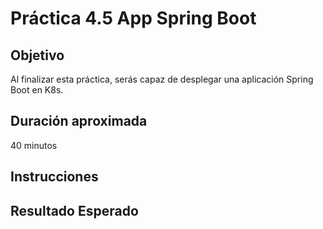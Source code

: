 # Práctica 4.5 App Spring Boot

## Objetivo
Al finalizar esta práctica, serás capaz de desplegar una aplicación Spring Boot en K8s.


## Duración aproximada
40 minutos

## Instrucciones


## Resultado Esperado